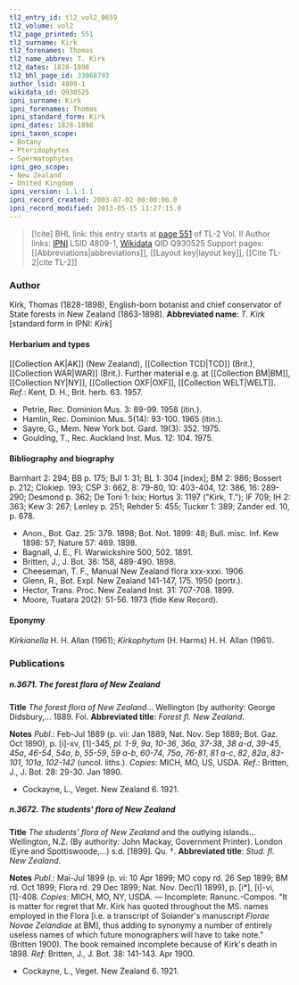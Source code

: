 ```yaml
---
tl2_entry_id: tl2_vol2_0659
tl2_volume: vol2
tl2_page_printed: 551
tl2_surname: Kirk
tl2_forenames: Thomas
tl2_name_abbrev: T. Kirk
tl2_dates: 1828-1898
tl2_bhl_page_id: 33068793
author_lsid: 4809-1
wikidata_id: Q930525
ipni_surname: Kirk
ipni_forenames: Thomas
ipni_standard_form: Kirk
ipni_dates: 1828-1898
ipni_taxon_scope: 
- Botany
- Pteridophytes
- Spermatophytes
ipni_geo_scope: 
- New Zealand
- United Kingdom
ipni_version: 1.1.1.1
ipni_record_created: 2003-07-02 00:00:00.0
ipni_record_modified: 2013-05-15 11:27:15.0
---
```


> [!cite] BHL link: this entry starts at [page 551](https://www.biodiversitylibrary.org/page/33068793) of TL-2 Vol. II
> Author links: [IPNI](https://www.ipni.org/a/4809-1) LSID 4809-1, [Wikidata](https://www.wikidata.org/wiki/Q930525) QID Q930525
> Support pages: [[Abbreviations|abbreviations]], [[Layout key|layout key]], [[Cite TL-2|cite TL-2]]

### Author

Kirk, Thomas (1828-1898), English-born botanist and chief conservator of State forests in New Zealand (1863-1898). 
**Abbreviated name**: *T. Kirk* \[standard form in IPNI: *Kirk*\]

#### Herbarium and types

[[Collection AK|AK]] (New Zealand), [[Collection TCD|TCD]] (Brit.), [[Collection WAR|WAR]] (Brit.). Further material e.g. at [[Collection BM|BM]], [[Collection NY|NY]], [[Collection OXF|OXF]], [[Collection WELT|WELT]].
*Ref*.: Kent, D. H., Brit. herb. 63. 1957.
- Petrie, Rec. Dominion Mus. 3: 89-99. 1958 (itin.).
- Hamlin, Rec. Dominion Mus. 5(14): 93-100. 1965 (itin.).
- Sayre, G., Mem. New York bot. Gard. 19(3): 352. 1975.
- Goulding, T., Rec. Auckland Inst. Mus. 12: 104. 1975.

#### Bibliography and biography

Barnhart 2: 294; BB p. 175; BJI 1: 31; BL 1: 304 \[index\]; BM 2: 986; Bossert p. 212; Clokiep. 193; CSP 3: 662, 8: 79-80, 10: 403-404, 12: 386, 16: 289-290; Desmond p. 362; De Toni 1: lxix; Hortus 3: 1197 ("Kirk, T."); IF 709; IH 2: 363; Kew 3: 267; Lenley p. 251; Rehder 5: 455; Tucker 1: 389; Zander ed. 10, p. 678.
- Anon., Bot. Gaz. 25: 379. 1898; Bot. Not. 1899: 48; Bull. misc. Inf. Kew 1898: 57; Nature 57: 469. 1898.
- Bagnall, J. E., Fl. Warwickshire 500, 502. 1891.
- Britten, J., J. Bot. 36: 158, 489-490. 1898.
- Cheeseman, T. F., Manual New Zealand flora xxx-xxxi. 1906.
- Glenn, R., Bot. Expl. New Zealand 141-147, 175. 1950 (portr.).
- Hector, Trans. Proc. New Zealand Inst. 31: 707-708. 1899.
- Moore, Tuatara 20(2): 51-56. 1973 (fide Kew Record).

#### Eponymy

*Kirkianella* H. H. Allan (1961); *Kirkophytum* (H. Harms) H. H. Allan (1961).

### Publications

##### n.3671. The forest flora of New Zealand

**Title**
*The forest flora of New Zealand*... Wellington (by authority: George Didsbury,... 1889. Fol.
**Abbreviated title**: *Forest fl. New Zealand*.

**Notes**
*Publ*.: Feb-Jul 1889 (p. vii: Jan 1889, Nat. Nov. Sep 1889; Bot. Gaz. Oct 1890), p. \[i\]-xv, \[1\]-345, *pl. 1-9*, *9a*, *10-36*, *36a*, *37-38*, *38 a-d*, *39-45*, *45a*, *46-54*, *54a*, *b*, *55-59*, *59 a-b*, *60-74*, *75a*, *76-81*, *81 a-c*, *82*, *82a*, *83-101*, *101a*, *102-142* (uncol. liths.). *Copies*: MICH, MO, US, USDA.
*Ref*.: Britten, J., J. Bot. 28: 29-30. Jan 1890.
- Cockayne, L., Veget. New Zealand 6. 1921.

##### n.3672. The students' flora of New Zealand

**Title**
*The students' flora of New Zealand* and the outlying islands... Wellington, N.Z. (By authority: John Mackay, Government Printer). London (Eyre and Spottiswoode,...) s.d. \[1899\]. Qu. †.
**Abbreviated title**: *Stud. fl. New Zealand*.

**Notes**
*Publ*.: Mai-Jul 1899 (p. vi: 10 Apr 1899; MO copy rd. 26 Sep 1899; BM rd. Oct 1899; Flora rd. 29 Dec 1899; Nat. Nov. Dec(1) 1899), p. \[i\*\], \[i\]-vi, \[1\]-408. *Copies*: MICH, MO, NY, USDA. — Incomplete: Ranunc.-Compos.
"It is matter for regret that Mr. Kirk has quoted throughout the MS. names employed in the Flora \[i.e. a transcript of Solander's manuscript *Florae Novae Zelandiae* at BM\], thus adding to synonymy a number of entirely useless names of which future monographers will have to take note." (Britten 1900). The book remained incomplete because of Kirk's death in 1898.
*Ref*: Britten, J., J. Bot. 38: 141-143. Apr 1900.
- Cockayne, L., Veget. New Zealand 6. 1921.

